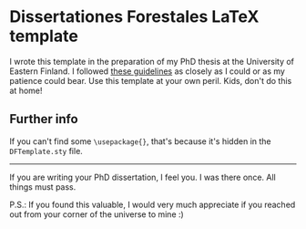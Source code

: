 # Dissertationes Forestales LaTeX template
I wrote this template in the preparation of my PhD thesis at the University of Eastern Finland.
I followed [these guidelines](https://www.dissertationesforestales.fi/page/authors) as closely as I could or as my patience could bear.
Use this template at your own peril.
Kids, don't do this at home!

## Further info
If you can't find some ``\usepackage{}``, that's because it's hidden in the ``DFTemplate.sty`` file.

---------------
If you are writing your PhD dissertation, I feel you.
I was there once.
All things must pass. 

P.S.: If you found this valuable, I would very much appreciate if you reached out from your corner of the universe to mine :)
